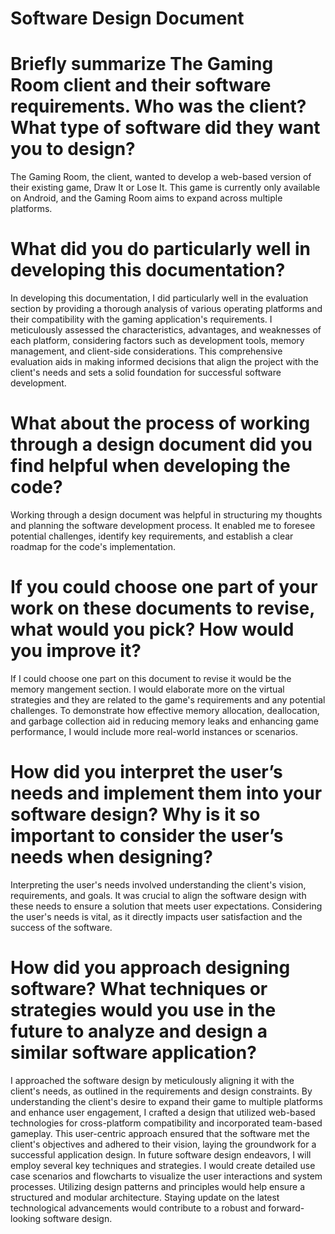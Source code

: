 # Software Design Document

# Briefly summarize The Gaming Room client and their software requirements. Who was the client? What type of software did they want you to design?
The Gaming Room, the client, wanted to develop a web-based version of their existing game, Draw It or Lose It. This game is currently only available on Android, and the Gaming Room aims to expand across multiple platforms.

# What did you do particularly well in developing this documentation?
In developing this documentation, I did particularly well in the evaluation section by providing a thorough analysis of various operating platforms and their compatibility with the gaming application's requirements. I meticulously assessed the characteristics, advantages, and weaknesses of each platform, considering factors such as development tools, memory management, and client-side considerations. This comprehensive evaluation aids in making informed decisions that align the project with the client's needs and sets a solid foundation for successful software development.

# What about the process of working through a design document did you find helpful when developing the code?
Working through a design document was helpful in structuring my thoughts and planning the software development process. It enabled me to foresee potential challenges, identify key requirements, and establish a clear roadmap for the code's implementation.

# If you could choose one part of your work on these documents to revise, what would you pick? How would you improve it?
If I could choose one part on this document to revise it would be the memory mangement section. I would elaborate more on the virtual strategies and they are related to the game's requirements and any potential challenges. To demonstrate how effective memory allocation, deallocation, and garbage collection aid in reducing memory leaks and enhancing game performance, I would include more real-world instances or scenarios.

# How did you interpret the user’s needs and implement them into your software design? Why is it so important to consider the user’s needs when designing?
Interpreting the user's needs involved understanding the client's vision, requirements, and goals. It was crucial to align the software design with these needs to ensure a solution that meets user expectations. Considering the user's needs is vital, as it directly impacts user satisfaction and the success of the software.

# How did you approach designing software? What techniques or strategies would you use in the future to analyze and design a similar software application?
I approached the software design by meticulously aligning it with the client's needs, as outlined in the requirements and design constraints. By understanding the client's desire to expand their game to multiple platforms and enhance user engagement, I crafted a design that utilized web-based technologies for cross-platform compatibility and incorporated team-based gameplay. This user-centric approach ensured that the software met the client's objectives and adhered to their vision, laying the groundwork for a successful application design. In future software design endeavors, I will employ several key techniques and strategies. I would create detailed use case scenarios and flowcharts to visualize the user interactions and system processes. Utilizing design patterns and principles would help ensure a structured and modular architecture. Staying update on the latest technological advancements would contribute to a robust and forward-looking software design.

